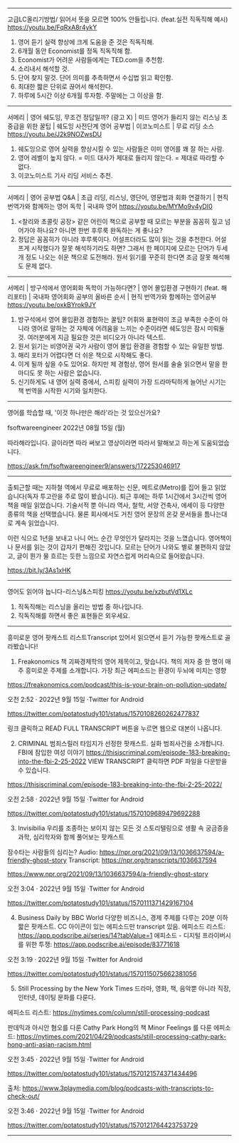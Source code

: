 <hr>

고급LC올리기방법/ 읽어서 뜻을 모르면 100% 안들립니다. (feat.실전 직독직해 예시) https://youtu.be/FqRxA8r4ykY

1. 영어 듣기 실력 향상에 크게 도움을 준 것은 직독직해.
2. 6개월 동안 Economist를 정독 직독직해 함.
3. Economist가 어려운 사람들에게는 TED.com을 추천함. 
4. 소리내서 해석할 것. 
5. 단어 찾지 말것. 단어 의미를 추측하면서 수십법 읽고 확인함. 
6. 최대한 짧은 단위로 끊어서 해석한다.
7. 하루에 5시간 이상 6개월 투자함. 주말에는 그 이상을 함.

<hr>

서메리 | 영어 쉐도잉, 무조건 정답일까? (광고 X) | 미드 영어가 들리지 않는 리스닝 초중급을 위한 꿀팁 | 쉐도잉 사전단계 영어 공부법 | 이코노미스트 | 무료 리딩 소스 https://youtu.be/J2k9NOZwsDU

1. 쉐도잉으로 영어 실력을 향상시킬 수 있는 사람들은 이미 영어를 꽤 잘 하는 사람.
2. 영어 레벨이 높지 않다. = 미드 대사가 제대로 들리지 않는다. = 제대로 따라할 수 없다.
3. 이코노미스트 기사 리딩 서비스 추천.

<hr>

서메리 | 영어 공부법 Q&A | 초급 리딩, 리스닝, 영단어, 영문법과 회화 연결하기 | 현직 번역가와 함께하는 영어 독학 | 국내파 영어 https://youtu.be/MYMo9v4yDI0

1. <찰리와 초콜릿 공장> 같은 어린이 책으로 공부할 때 모르는 부분을 꼼꼼히 짚고 넘어가야 하나요? 아니면 한번 후루룩 완독하는 게 좋나요?
2. 정답은 꼼꼼히가 아니라 후루룩이다. 어설프더라도 많이 읽는 것을 추천한다. 어설프게 시작했다가 잘못 해석하기라도 하면? 그래서 한 페이지에 모르는 단어가 두세개 정도 나오는 쉬운 책으로 도전해라. 원서 읽기를 꾸준히 한다면 조금 잘못 해석해도 문제 없다. 

<hr>

서메리 | 방구석에서 영어회화 독학이 가능하다면? | 영어 몰입환경 구현하기 (feat. 해리포터) | 국내파 영어회화 공부의 올바른 순서 | 현직 번역가와 함께하는 영어공부 https://youtu.be/oxkBYrok9JY

1. 방구석에서 영어 몰입환경 경험하는 꿀팁? 어휘와 표현력이 조금 부족한 수준이 아니라 영어로 말하는 것 자체에 어려움을 느끼는 수준이라면 쉐도잉은 잠시 미뤄둘 것. 여러분에게 지금 필요한 것은 비디오가 아니라 텍스트.
2. 원서 읽기는 비영어권 국가 사람이 영어 몰입 환경을 경험할 수 있는 유일한 방법.
3. 해리 포터가 어렵다면 더 쉬운 책으로 시작해도 좋다.
4. 이게 될까 싶을 수도 있어요. 하지만 제 경험상, 영어 원서를 술술 읽으면서 말을 한 마디도 못 하는 사람은 없습니다.
5. 신기하게도 내 영어 실력 중에서, 스피킹 실력이 가장 드라마틱하게 늘어난 시기는 책 번역을 시작한 시기와 일치한다.

<hr>

영어를 학습할 때, '이것 하나만은 해라'라는 것 있으신가요?

fsoftwareengineer 2022년 08월 15일 (월)

따라해라입니다. 글이라면 따라 써보고 영상이라면 따라서 말해보고 하는게 도움되었습니다.

https://ask.fm/fsoftwareengineer9/answers/172253046917

<hr>

출퇴근할 때는 지하철 역에서 무료로 배포하는 신문, 메트로(Metro)를 집어 들고 읽었습니다(독자 투고란을 주로 많이 봤습니다). 퇴근 후에는 하루 1시간에서 3시간씩 영어책을 매일 읽었습니다. 기술서적 뿐 아니라 역사, 철학, 서양 건축사, 에세이 등 다양한 종류의 책을 선택했습니다. 물론 회사에서도 거친 영어 문장의 온갖 문서들을 틈나는대로 계속 읽었습니다.

이런 식으로 1년을 보내고 나니 어느 순간 무엇인가 달라지는 것을 느꼈습니다. 영어책이나 문서를 읽는 것이 갑자기 편해진 것입니다. 모르는 단어가 나와도 별로 불편하지 않았고, 글이 뭔가 물 흐르는 듯한 느낌으로 자연스럽게 머리속으로 들어왔습니다.

https://bit.ly/3As1xHK

<hr>

영어도 읽어야 늡니다-리스닝&스피킹 https://youtu.be/xzbutVd1XLc

1. 직독직해는 리스닝을 올리는 방법 중 하나입니다.
2. 직독직해를 하면서 좋은 표현들은 외우세요.

<hr>

흥미로운 영어 팟캐스트 리스트Transcript 있어서 읽으면서 듣기 가능한 팟캐스트로 골라봤습니다!
1. Freakonomics
책 괴짜경제학의 영어 제목이고, 맞습니다. 책의 저자 중 한 명이 매주 흥미로운 주제를 소개합니다. 가장 최근 에피소드는 환경이 두뇌에 미치는 영향

https://freakonomics.com/podcast/this-is-your-brain-on-pollution-update/

오전 2:52 · 2022년 9월 15일
·Twitter for Android

https://twitter.com/potatostudy101/status/1570108260262477837

링크 클릭하고 READ FULL TRANSCRIPT 버튼을 누르면 웹으로 대본이 나옵니다.

2. CRIMINAL 범죄스릴러
타임지가 선정한 팟캐스트. 실화 범죄사건을 소개합니다.
FBI에 잠입한 여성 이야기
https://thisiscriminal.com/episode-183-breaking-into-the-fbi-2-25-2022
VIEW TRANSCRIPT 클릭하면 PDF 파일을 다운받을 수 있습니다.

https://thisiscriminal.com/episode-183-breaking-into-the-fbi-2-25-2022/

오전 2:58 · 2022년 9월 15일
·Twitter for Android

https://twitter.com/potatostudy101/status/1570109689479692288

3. Invisibilia 우리를 조종하는 보이지 않는 모든 것
스토리텔링으로 생활 속 궁금증을 과학, 심리학자와 함께 풀어보는 팟캐스트

잠수타는 사람들의 심리는?
Audio: https://npr.org/2021/09/13/1036637594/a-friendly-ghost-story
Transcript:
https://npr.org/transcripts/1036637594

https://www.npr.org/2021/09/13/1036637594/a-friendly-ghost-story

오전 3:04 · 2022년 9월 15일
·Twitter for Android

https://twitter.com/potatostudy101/status/1570111371429167104

4. Business Daily by BBC World
다양한 비즈니스, 경제 주제를 다루는 20분 이하 짧은 팟캐스트. CC 아이콘이 있는 에피소드만 transcript 있음.
에피소드 리스트: https://app.podscribe.ai/series/14?tabValue=1
에피소드 - 디지털 프라이버시를 위한 투쟁: https://app.podscribe.ai/episode/83771618

오전 3:19 · 2022년 9월 15일
·Twitter for Android

https://twitter.com/potatostudy101/status/1570115075662381056

5. Still Processing by the New York Times
드라마, 영화, 책, 음악뿐 아니라 직장, 인터넷, 데이팅 문화를 다룬다. 

에피소드 리스트: https://nytimes.com/column/still-processing-podcast

판데믹과 아시안 혐오를 다룬 Cathy Park Hong의 책 Minor Feelings 를 다룬 에피소드: https://nytimes.com/2021/04/29/podcasts/still-processing-cathy-park-hong-anti-asian-racism.html

오전 3:45 · 2022년 9월 15일
·Twitter for Android

https://twitter.com/potatostudy101/status/1570121574371434496

출처: https://www.3playmedia.com/blog/podcasts-with-transcripts-to-check-out/

오전 3:46 · 2022년 9월 15일
·Twitter for Android

https://twitter.com/potatostudy101/status/1570121764423753729

<hr>
